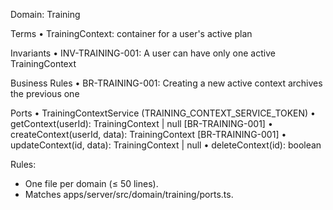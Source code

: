 Domain: Training

Terms
	• TrainingContext: container for a user's active plan

Invariants
	• INV-TRAINING-001: A user can have only one active TrainingContext

Business Rules
	• BR-TRAINING-001: Creating a new active context archives the previous one

Ports
	• TrainingContextService (TRAINING_CONTEXT_SERVICE_TOKEN)
	• getContext(userId): TrainingContext | null [BR-TRAINING-001]
	• createContext(userId, data): TrainingContext [BR-TRAINING-001]
	• updateContext(id, data): TrainingContext | null
	• deleteContext(id): boolean

Rules:
- One file per domain (≤ 50 lines).
- Matches apps/server/src/domain/training/ports.ts.
